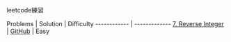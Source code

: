 leetcode練習

Problems | Solution | Difficulty
------------ | -------------
[7. Reverse Integer](https://leetcode.com/problems/reverse-integer/) | [GitHub](http://github.com) | Easy
